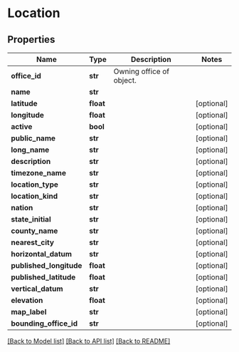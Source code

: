 # Location

## Properties
Name | Type | Description | Notes
------------ | ------------- | ------------- | -------------
**office_id** | **str** | Owning office of object. | 
**name** | **str** |  | 
**latitude** | **float** |  | [optional] 
**longitude** | **float** |  | [optional] 
**active** | **bool** |  | [optional] 
**public_name** | **str** |  | [optional] 
**long_name** | **str** |  | [optional] 
**description** | **str** |  | [optional] 
**timezone_name** | **str** |  | [optional] 
**location_type** | **str** |  | [optional] 
**location_kind** | **str** |  | [optional] 
**nation** | **str** |  | [optional] 
**state_initial** | **str** |  | [optional] 
**county_name** | **str** |  | [optional] 
**nearest_city** | **str** |  | [optional] 
**horizontal_datum** | **str** |  | [optional] 
**published_longitude** | **float** |  | [optional] 
**published_latitude** | **float** |  | [optional] 
**vertical_datum** | **str** |  | [optional] 
**elevation** | **float** |  | [optional] 
**map_label** | **str** |  | [optional] 
**bounding_office_id** | **str** |  | [optional] 

[[Back to Model list]](../README.md#documentation-for-models) [[Back to API list]](../README.md#documentation-for-api-endpoints) [[Back to README]](../README.md)

